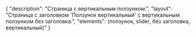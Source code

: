 {
"description": "Страница с вертикальным ползунком.",
"layout": "Страница с заголовком 'Ползунок вертикальный' с вертикальным ползунком без заголовка.",
"elements": (ползунок, slider, без заголовка, вертикальный)"
}